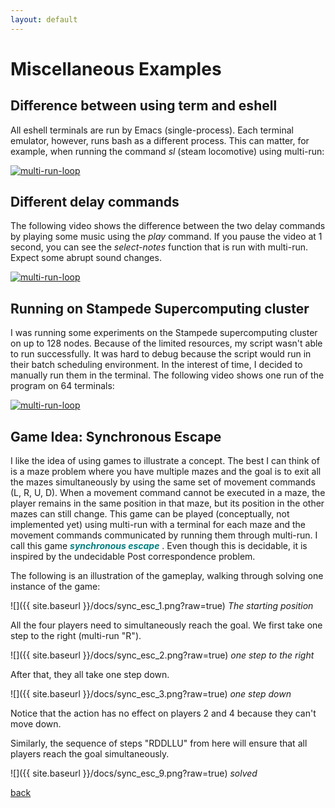```yaml
---
layout: default
---
```


# Miscellaneous Examples #
## Difference between using term and eshell ##
All eshell terminals are run by Emacs (single-process). Each terminal emulator, however, runs bash as a different process. This can matter, for example, when running the command _sl_ (steam locomotive) using multi-run:

[![multi-run-loop](https://img.youtube.com/vi/L1-uOG-n8n0/0.jpg)](https://www.youtube.com/watch?v=L1-uOG-n8n0)

## Different delay commands ##
The following video shows the difference between the two delay commands by playing some music using the _play_ command. If you pause the video at 1 second, you can see the _select-notes_ function that is run with multi-run. Expect some abrupt sound changes.

[![multi-run-loop](https://img.youtube.com/vi/dl4LFx5f63Q/0.jpg)](https://www.youtube.com/watch?v=dl4LFx5f63Q)

## Running on Stampede Supercomputing cluster ##
I was running some experiments on the Stampede supercomputing cluster on up to 128 nodes. Because of the limited resources, my script wasn't able to run successfully. It was hard to debug because the script would run in their batch scheduling environment. In the interest of time, I decided to manually run them in the terminal. The following video shows one run of the program on 64 terminals:

[![multi-run-loop](https://img.youtube.com/vi/dMCzSSc4Gz8/0.jpg)](https://www.youtube.com/watch?v=dMCzSSc4Gz8)

## Game Idea: Synchronous Escape ##
I like the idea of using games to illustrate a concept. The best I can think of is a maze problem where you have multiple mazes and the goal is to exit all the mazes simultaneously by using the same set of movement commands (L, R, U, D). When a movement command cannot be executed in a maze, the player remains in the same position in that maze, but its position in the other mazes can still change. This game can be played (conceptually, not implemented yet) using multi-run with a terminal for each maze and the movement commands communicated by running them through multi-run. I call this game <span style="color:teal"> _**synchronous escape**_ </span>. Even though this is decidable, it is inspired by the undecidable Post correspondence problem.

The following is an illustration of the gameplay, walking through solving one instance of the game:

![]({{ site.baseurl }}/docs/sync_esc_1.png?raw=true)
*The starting position*

All the four players need to simultaneously reach the goal. We first take one step to the right (multi-run "R").

![]({{ site.baseurl }}/docs/sync_esc_2.png?raw=true)
*one step to the right*

After that, they all take one step down.

![]({{ site.baseurl }}/docs/sync_esc_3.png?raw=true)
*one step down*

Notice that the action has no effect on players 2 and 4 because they can't move down.

Similarly, the sequence of steps "RDDLLU" from here will ensure that all players reach the goal simultaneously.

![]({{ site.baseurl }}/docs/sync_esc_9.png?raw=true)
*solved*

<a href="{{ site.baseurl }}/" target="_self">back</a>
